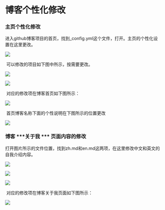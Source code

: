 # 博客个性化修改

### 主页个性化修改

​	进入github博客项目的首页，找到_config.yml这个文件，打开。主页的个性化设置在这里更改。

![](https://aerozf.oss-cn-beijing.aliyuncs.com/images/blog1.png)

​	可以修改的项目如下图中所示，按需要更改。

![](https://aerozf.oss-cn-beijing.aliyuncs.com/images/blog2.png)

![](https://aerozf.oss-cn-beijing.aliyuncs.com/images/blog3.png)

​	对应的修改项在博客首页如下图所示：

![](https://aerozf.oss-cn-beijing.aliyuncs.com/images/blog8.png)

​	首页博客名称下面的个性说明在下图所示的位置更改

![](https://aerozf.oss-cn-beijing.aliyuncs.com/images/blog7.png)



### 博客  ***关于我 *** 页面内容的修改

​	打开图片所示的文件位置，找到zh.md和en.md这两项，在这里修改中文和英文的自我介绍内容。

![](https://aerozf.oss-cn-beijing.aliyuncs.com/images/blog4.png)

![](https://aerozf.oss-cn-beijing.aliyuncs.com/images/blog5.png)



![](https://aerozf.oss-cn-beijing.aliyuncs.com/images/blog6.png)



​	对应的修改项在博客关于我页面如下图所示：

![](https://aerozf.oss-cn-beijing.aliyuncs.com/images/blog9.png)





